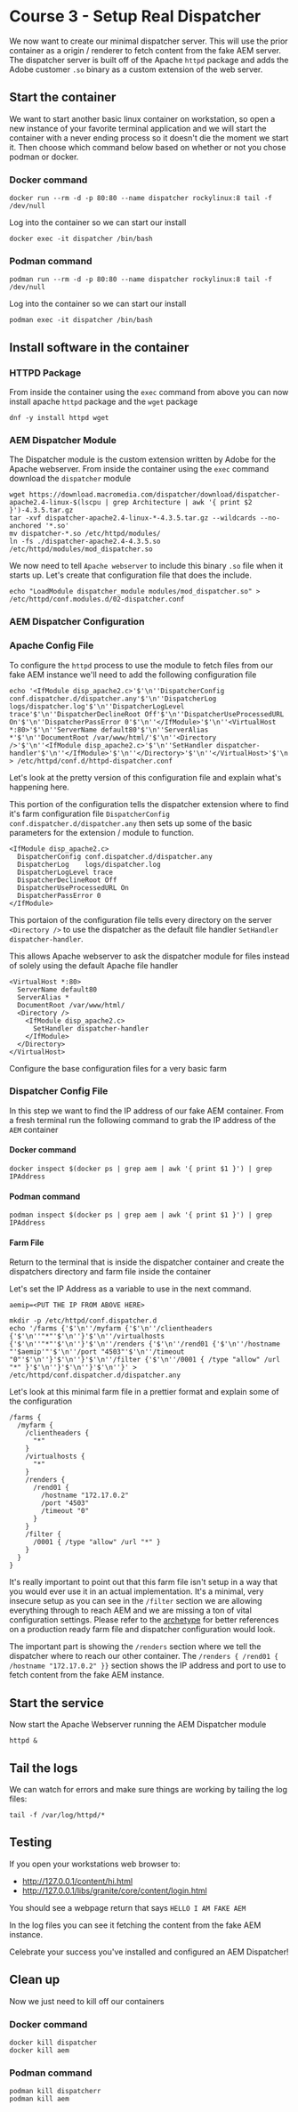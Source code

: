 # Course 3 - Setup Real Dispatcher

We now want to create our minimal dispatcher server.  This will use the prior container as a origin / renderer to fetch content from the fake AEM server.  The dispatcher server is built off of the Apache `httpd` package and adds the Adobe customer `.so` binary as a custom extension of the web server.

## Start the container

We want to start another basic linux container on workstation, so open a new instance of your favorite terminal application and we will start the container with a never ending process so it doesn't die the moment we start it.  Then choose which command below based on whether or not you chose podman or docker.

### Docker command

```
docker run --rm -d -p 80:80 --name dispatcher rockylinux:8 tail -f /dev/null
```

Log into the container so we can start our install

```
docker exec -it dispatcher /bin/bash
```

### Podman command

```
podman run --rm -d -p 80:80 --name dispatcher rockylinux:8 tail -f /dev/null
```

Log into the container so we can start our install

```
podman exec -it dispatcher /bin/bash
```

## Install software in the container

### HTTPD Package

From inside the container using the `exec` command from above you can now install apache `httpd` package and the `wget` package

```
dnf -y install httpd wget
```

### AEM Dispatcher Module

The Dispatcher module is the custom extension written by Adobe for the Apache webserver.  From inside the container using the `exec` command download the `dispatcher` module

```
wget https://download.macromedia.com/dispatcher/download/dispatcher-apache2.4-linux-$(lscpu | grep Architecture | awk '{ print $2 }')-4.3.5.tar.gz
tar -xvf dispatcher-apache2.4-linux-*-4.3.5.tar.gz --wildcards --no-anchored '*.so'
mv dispatcher-*.so /etc/httpd/modules/
ln -fs ./dispatcher-apache2.4-4.3.5.so /etc/httpd/modules/mod_dispatcher.so
```

We now need to tell `Apache webserver` to include this binary `.so` file when it starts up.  Let's create that configuration file that does the include.

```
echo "LoadModule dispatcher_module modules/mod_dispatcher.so" > /etc/httpd/conf.modules.d/02-dispatcher.conf
```

### AEM Dispatcher Configuration

### Apache Config File
To configure the `httpd` process to use the module to fetch files from our fake AEM instance we'll need to add the following configuration file

```
echo '<IfModule disp_apache2.c>'$'\n''DispatcherConfig conf.dispatcher.d/dispatcher.any'$'\n''DispatcherLog    logs/dispatcher.log'$'\n''DispatcherLogLevel trace'$'\n''DispatcherDeclineRoot Off'$'\n''DispatcherUseProcessedURL On'$'\n''DispatcherPassError 0'$'\n''</IfModule>'$'\n''<VirtualHost *:80>'$'\n''ServerName default80'$'\n''ServerAlias *'$'\n''DocumentRoot /var/www/html/'$'\n''<Directory />'$'\n''<IfModule disp_apache2.c>'$'\n''SetHandler dispatcher-handler'$'\n''</IfModule>'$'\n''</Directory>'$'\n''</VirtualHost>'$'\n''' > /etc/httpd/conf.d/httpd-dispatcher.conf
```

Let's look at the pretty version of this configuration file and explain what's happening here.

This portion of the configuration tells the dispatcher extension where to find it's farm configuration file `DispatcherConfig conf.dispatcher.d/dispatcher.any` then sets up some of the basic parameters for the extension / module to function.

```
<IfModule disp_apache2.c>
  DispatcherConfig conf.dispatcher.d/dispatcher.any
  DispatcherLog    logs/dispatcher.log
  DispatcherLogLevel trace
  DispatcherDeclineRoot Off
  DispatcherUseProcessedURL On
  DispatcherPassError 0
</IfModule>
```

This portaion of the configuration file tells every directory on the server `<Directory />` to use the dispatcher as the default file handler `SetHandler dispatcher-handler`.

This allows Apache webserver to ask the dispatcher module for files instead of solely using the default Apache file handler

```
<VirtualHost *:80>
  ServerName default80
  ServerAlias *
  DocumentRoot /var/www/html/
  <Directory />
    <IfModule disp_apache2.c>
      SetHandler dispatcher-handler
    </IfModule>
  </Directory>
</VirtualHost>
```

Configure the base configuration files for a very basic farm

### Dispatcher Config File

In this step we want to find the IP address of our fake AEM container.   From a fresh terminal run the following command to grab the IP address of the `AEM` container

#### Docker command

```
docker inspect $(docker ps | grep aem | awk '{ print $1 }') | grep IPAddress
```

#### Podman command

```
podman inspect $(docker ps | grep aem | awk '{ print $1 }') | grep IPAddress
```

#### Farm File

Return to the terminal that is inside the dispatcher container and create the dispatchers directory and farm file inside the container

Let's set the IP Address as a variable to use in the next command.

```
aemip=<PUT THE IP FROM ABOVE HERE>
```

```
mkdir -p /etc/httpd/conf.dispatcher.d
echo '/farms {'$'\n''/myfarm {'$'\n''/clientheaders {'$'\n''"*"'$'\n''}'$'\n''/virtualhosts {'$'\n''"*"'$'\n''}'$'\n''/renders {'$'\n''/rend01 {'$'\n''/hostname "'$aemip'"'$'\n''/port "4503"'$'\n''/timeout "0"'$'\n''}'$'\n''}'$'\n''/filter {'$'\n''/0001 { /type "allow" /url "*" }'$'\n''}'$'\n''}'$'\n''}' > /etc/httpd/conf.dispatcher.d/dispatcher.any
```

Let's look at this minimal farm file in a prettier format and explain some of the configuration

```
/farms {
  /myfarm {
    /clientheaders {
      "*"
    }
    /virtualhosts {
      "*"
    }
    /renders {
      /rend01 {
        /hostname "172.17.0.2"
        /port "4503"
        /timeout "0"
      }
    }
    /filter {
      /0001 { /type "allow" /url "*" }
    }
  }
}
```

It's really important to point out that this farm file isn't setup in a way that you would ever use it in an actual implementation.  It's a minimal, very insecure setup as you can see in the `/filter` section we are allowing everything through to reach AEM and we are missing a ton of vital configuration settings.  Please refer to the [archetype](https://github.com/adobe/aem-project-archetype/tree/develop/src/main/archetype/dispatcher.ams/src/conf.dispatcher.d/available_farms) for better references on a production ready farm file and dispatcher configuration would look.

The important part is showing the `/renders` section where we tell the dispatcher where to reach our other container.  The `/renders { /rend01 { /hostname "172.17.0.2" }}` section shows the IP address and port to use to fetch content from the fake AEM instance.

## Start the service

Now start the Apache Webserver running the AEM Dispatcher module

```
httpd &
```

## Tail the logs

We can watch for errors and make sure things are working by tailing the log files:

```
tail -f /var/log/httpd/*
```

## Testing

If you open your workstations web browser to:

- http://127.0.0.1/content/hi.html
- http://127.0.0.1/libs/granite/core/content/login.html

You should see a webpage return that says `HELLO I AM FAKE AEM`

In the log files you can see it fetching the content from the fake AEM instance.

Celebrate your success you've installed and configured an AEM Dispatcher!

## Clean up

Now we just need to kill off our containers

### Docker command

```
docker kill dispatcher
docker kill aem
```

### Podman command

```
podman kill dispatcherr
podman kill aem
```